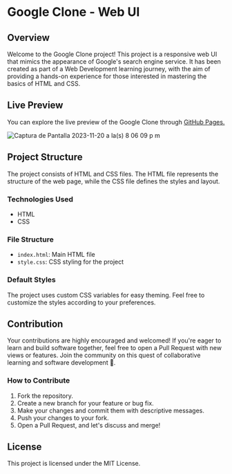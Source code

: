 # Google Clone - Web UI

## Overview

Welcome to the Google Clone project! This project is a responsive web UI that mimics the appearance of Google's search engine service. It has been created as part of a Web Development learning journey, with the aim of providing a hands-on experience for those interested in mastering the basics of HTML and CSS.

## Live Preview

You can explore the live preview of the Google Clone through [GitHub Pages.](https://jsurrea.github.io/Frontend-Mentor/google-clone/)

![Captura de Pantalla 2023-11-20 a la(s) 8 06 09 p m](https://github.com/jsurrea/Frontend-Mentor/assets/68788933/a3b338cc-80e2-4c3f-9d76-69b2e392da50)

## Project Structure

The project consists of HTML and CSS files. The HTML file represents the structure of the web page, while the CSS file defines the styles and layout.

### Technologies Used

- HTML
- CSS

### File Structure

- `index.html`: Main HTML file
- `style.css`: CSS styling for the project

### Default Styles

The project uses custom CSS variables for easy theming. Feel free to customize the styles according to your preferences.

## Contribution

Your contributions are highly encouraged and welcomed! If you're eager to learn and build software together, feel free to open a Pull Request with new views or features. Join the community on this quest of collaborative learning and software development 💪.

### How to Contribute

1. Fork the repository.
2. Create a new branch for your feature or bug fix.
3. Make your changes and commit them with descriptive messages.
4. Push your changes to your fork.
5. Open a Pull Request, and let's discuss and merge!

## License

This project is licensed under the MIT License.
